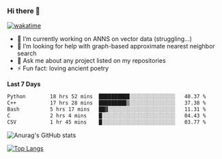 ### Hi there 👋

[![wakatime](https://wakatime.com/badge/user/8906da98-c623-4aff-ac00-99cb42e09b38.svg)](https://wakatime.com/@8906da98-c623-4aff-ac00-99cb42e09b38)

- 🔭 I’m currently working on ANNS on vector data (struggling...)
- 🤔 I’m looking for help with graph-based approximate nearest neighbor search
- 💬 Ask me about any project listed on my repositories
- ⚡ Fun fact: loving ancient poetry


**Last 7 Days**
<!--START_SECTION:waka-->

```txt
Python        18 hrs 52 mins  ██████████░░░░░░░░░░░░░░░   40.37 %
C++           17 hrs 28 mins  █████████▒░░░░░░░░░░░░░░░   37.38 %
Bash          5 hrs 17 mins   ██▓░░░░░░░░░░░░░░░░░░░░░░   11.31 %
C             2 hrs 4 mins    █░░░░░░░░░░░░░░░░░░░░░░░░   04.43 %
CSV           1 hr 45 mins    █░░░░░░░░░░░░░░░░░░░░░░░░   03.77 %
```

<!--END_SECTION:waka-->

![Anurag's GitHub stats](https://github-readme-stats.vercel.app/api?username=matchyc&count_private=true&show_icons=true&theme=vue)

[![Top Langs](https://github-readme-stats.vercel.app/api/top-langs/?username=matchyc&langs_count=4&&hide=perl,raku,html,javascript,shell,roff,prolog)](https://github.com/anuraghazra/github-readme-stats)
